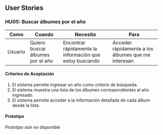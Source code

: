 ## User Stories

### HU05: Buscar álbumes por el año

| **Como** | **Cuando** | **Necesito** | **Para** |
|----------|------------|---------------|----------|
| Usuario  | Quiero buscar álbumes por el año | Encontrar rápidamente la información que estoy buscando | Acceder rápidamente a los álbumes que me interesan |

#### Criterios de Aceptación
1. El sistema permite ingresar un año como criterio de búsqueda.
2. El sistema muestra una lista de los álbumes correspondientes al año ingresado.
3. El sistema permite acceder a la información detallada de cada álbum desde la lista.

#### Prototipo
*Prototipo aún no disponible*
